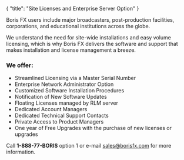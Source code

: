 {
   "title": "Site Licenses and Enterprise Server Option"
}

Boris FX users include major broadcasters, post-production facilities, corporations, and educational institutions across the globe.

We understand the need for site-wide installations and easy volume licensing, which is why Boris FX delivers the software and support that makes installation and license management a breeze.

### We offer:

*   Streamlined Licensing via a Master Serial Number
*   Enterprise Network Administrator Option
*   Customized Software Installation Procedures
*   Notification of New Software Updates
*   Floating Licenses managed by RLM server
*   Dedicated Account Managers
*   Dedicated Technical Support Contacts
*   Private Access to Product Managers
*   One year of Free Upgrades with the purchase of new licenses or upgrades

Call **1-888-77-BORIS** option 1 or e-mail [sales@borisfx.com](mailto:sales@borisfx.com?subject=Boris%20Volume%20Licensing%20Program%20) for more information.
